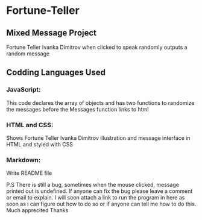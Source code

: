 # Fortune-Teller

## Mixed Message Project

Fortune Teller Ivanka Dimitrov when clicked to speak randomly outputs a random message

## Codding Languages Used
### JavaScript:
This code declares the array of objects and has two functions to randomize the messages before the Messages function links to html

### HTML and CSS:

Shows Fortune Teller Ivanka Dimitrov illustration and message interface in HTML and styled with CSS

### Markdown:
Write README file

P.S There is still a bug, sometimes when the mouse clicked, message printed out is undefined. If anyone can fix the bug please leave a comment or email to explain. 
I will soon attach a link to run the program in here as soon as i can figure out how to do so or if anyone can tell me how to do this. Much apprecited Thanks


